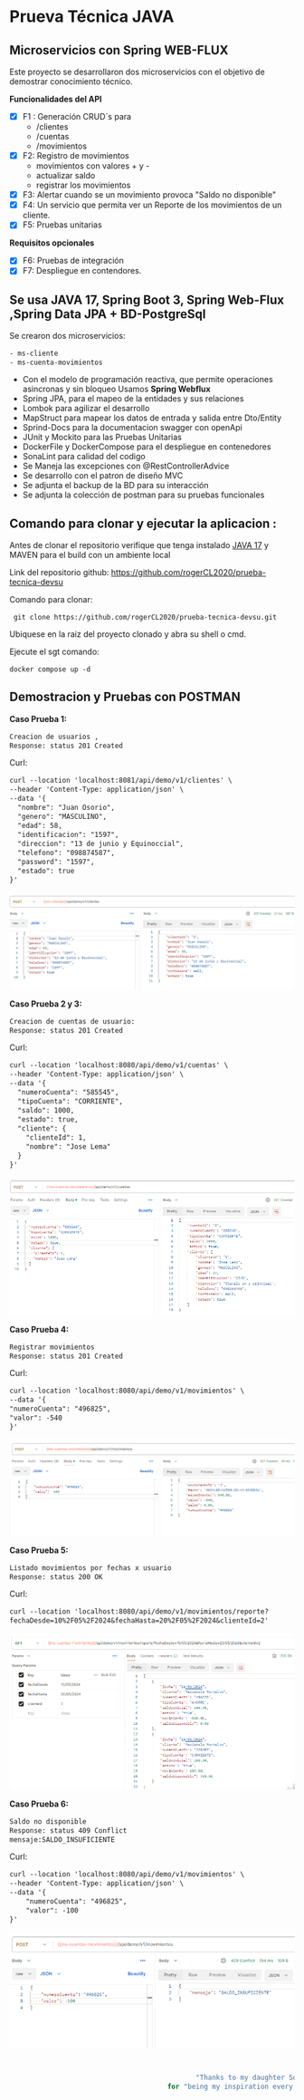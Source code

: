 # Prueva Técnica JAVA

## Microservicios con Spring WEB-FLUX

Este proyecto se desarrollaron dos microservicios con el objetivo de demostrar  conocimiento técnico.

**Funcionalidades del API**
- [x] F1 : Generación CRUD´s para 
    - /clientes
    - /cuentas
    - /movimientos
- [x] F2: Registro de movimientos
    - movimientos con valores + y -
    - actualizar saldo
    - registrar los movimientos
- [x] F3: Alertar cuando se un movimiento provoca "Saldo no disponible"
- [x] F4: Un servicio que permita ver un Reporte de los movimientos de un cliente.
- [x] F5: Pruebas unitarias 

**Requisitos opcionales**

- [x] F6: Pruebas de integración
- [x] F7: Despliegue en contendores.

## Se usa JAVA 17, Spring Boot 3, Spring Web-Flux ,Spring Data JPA + BD-PostgreSql

Se crearon dos microservicios:

```
- ms-cliente
- ms-cuenta-movimientos
```

- Con el modelo de programación reactiva, que permite operaciones asincronas y sin bloqueo
Usamos **Spring Webflux**
- Spring JPA, para el mapeo de la entidades y sus relaciones
- Lombok para agilizar el desarrollo
- MapStruct para mapear los datos de entrada y salida entre Dto/Entity
- Sprind-Docs para la documentacion swagger con openApi
- JUnit y Mockito para las Pruebas Unitarias
- DockerFile y DockerCompose para el despliegue en contenedores
- SonaLint para calidad del codigo
- Se Maneja las excepciones con @RestControllerAdvice
- Se desarrollo con el patron de diseño MVC
- Se adjunta el backup de la BD para su interacción
- Se adjunta la colección de postman para su pruebas funcionales




## Comando para clonar y ejecutar la aplicacion :
Antes de clonar el repositorio verifique que tenga instalado [JAVA 17](https://www.oracle.com/java/technologies/javase/jdk17-archive-downloads.html) y MAVEN para el build con un ambiente local

Link del repositorio github: https://github.com/rogerCL2020/prueba-tecnica-devsu

Comando para clonar:
```
 git clone https://github.com/rogerCL2020/prueba-tecnica-devsu.git
```

Ubiquese en la raiz del proyecto clonado y abra su shell o cmd.

Ejecute el sgt comando:

```shell
docker compose up -d
```

## Demostracion y Pruebas con POSTMAN


**Caso Prueba 1:**
```
Creacion de usuarios ,
Response: status 201 Created
```
Curl:
```
curl --location 'localhost:8081/api/demo/v1/clientes' \
--header 'Content-Type: application/json' \
--data '{
  "nombre": "Juan Osorio",
  "genero": "MASCULINO",
  "edad": 58,
  "identificacion": "1597",
  "direccion": "13 de junio y Equinoccial",
  "telefono": "098874587",
  "password": "1597", 
  "estado": true
}'

```


![img.png](postman%2Fpruebas%2Fimg.png)

**Caso Prueba 2 y 3:**
```
Creacion de cuentas de usuario:
Response: status 201 Created
```
Curl:
```
curl --location 'localhost:8080/api/demo/v1/cuentas' \
--header 'Content-Type: application/json' \
--data '{
  "numeroCuenta": "585545",
  "tipoCuenta": "CORRIENTE",
  "saldo": 1000,
  "estado": true,
  "cliente": {
    "clienteId": 1,
    "nombre": "Jose Lema"
  }
}'
```

![img_1.png](postman%2Fpruebas%2Fimg_1.png)

**Caso Prueba 4:**
```
Registrar movimientos
Response: status 201 Created
```
Curl:
```
curl --location 'localhost:8080/api/demo/v1/movimientos' \
--data '{
"numeroCuenta": "496825",
"valor": -540
}'
```
![img_2.png](postman%2Fpruebas%2Fimg_2.png)

**Caso Prueba 5:**
```
Listado movimientos por fechas x usuario
Response: status 200 OK
```
Curl:
```
curl --location 'localhost:8080/api/demo/v1/movimientos/reporte?fechaDesde=10%2F05%2F2024&fechaHasta=20%2F05%2F2024&clienteId=2'

```
![img_3.png](postman%2Fpruebas%2Fimg_3.png)

**Caso Prueba 6:**
```
Saldo no disponible
Response: status 409 Conflict
mensaje:SALDO_INSUFICIENTE
```

Curl:
```
curl --location 'localhost:8080/api/demo/v1/movimientos' \
--header 'Content-Type: application/json' \
--data '{
    "numeroCuenta": "496825",
    "valor": -100
}'
```
![img_4.png](postman%2Fpruebas%2Fimg_4.png)

#
#
#

```java
                                              "Thanks to my daughter Sofia "
                                       for "being my inspiration every day."
```